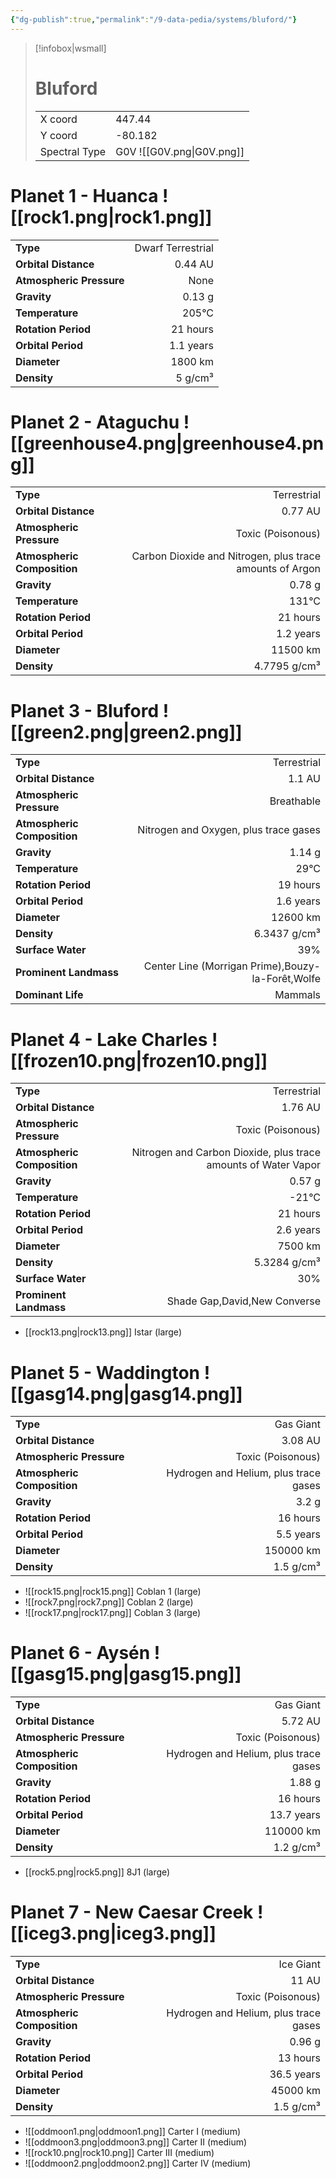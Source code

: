 ```yaml
---
{"dg-publish":true,"permalink":"/9-data-pedia/systems/bluford/"}
---
```


> [!infobox|wsmall]
> # Bluford
> | | |
> | - | - |
> | X coord | 447.44 |
> | Y coord| -80.182 |
> | Spectral Type | G0V ![[G0V.png\|G0V.png]] |

# Planet 1 - Huanca ![[rock1.png\|rock1.png]]
|                             |                           |
| --------------------------- | -------------------------:|
| **Type**                    |             Dwarf Terrestrial |
| **Orbital Distance**        |   0.44 AU |
| **Atmospheric Pressure**    |       None |
| **Gravity**                 |        0.13 g |
| **Temperature**             |    205°C |
| **Rotation Period**         |  21 hours |
| **Orbital Period** | 1.1 years |
| **Diameter**                |      1800 km | 
| **Density**                 |    5 g/cm³ |





# Planet 2 - Ataguchu ![[greenhouse4.png\|greenhouse4.png]]
|                             |                           |
| --------------------------- | -------------------------:|
| **Type**                    |             Terrestrial |
| **Orbital Distance**        |   0.77 AU |
| **Atmospheric Pressure**    |       Toxic (Poisonous) |
| **Atmospheric Composition** |      Carbon Dioxide and Nitrogen, plus trace amounts of Argon |
| **Gravity**                 |        0.78 g |
| **Temperature**             |    131°C |
| **Rotation Period**         |  21 hours |
| **Orbital Period** | 1.2 years |
| **Diameter**                |      11500 km | 
| **Density**                 |    4.7795 g/cm³ |





# Planet 3 - Bluford ![[green2.png\|green2.png]]
|                             |                           |
| --------------------------- | -------------------------:|
| **Type**                    |             Terrestrial |
| **Orbital Distance**        |   1.1 AU |
| **Atmospheric Pressure**    |       Breathable |
| **Atmospheric Composition** |      Nitrogen and Oxygen, plus trace gases |
| **Gravity**                 |        1.14 g |
| **Temperature**             |    29°C |
| **Rotation Period**         |  19 hours |
| **Orbital Period** | 1.6 years |
| **Diameter**                |      12600 km | 
| **Density**                 |    6.3437 g/cm³ |
| **Surface Water**           |           39% | 
| **Prominent Landmass**      |         Center Line (Morrigan Prime),Bouzy-la-Forêt,Wolfe | 
| **Dominant Life**           |         Mammals |





# Planet 4 - Lake Charles ![[frozen10.png\|frozen10.png]]
|                             |                           |
| --------------------------- | -------------------------:|
| **Type**                    |             Terrestrial |
| **Orbital Distance**        |   1.76 AU |
| **Atmospheric Pressure**    |       Toxic (Poisonous) |
| **Atmospheric Composition** |      Nitrogen and Carbon Dioxide, plus trace amounts of Water Vapor |
| **Gravity**                 |        0.57 g |
| **Temperature**             |    -21°C |
| **Rotation Period**         |  21 hours |
| **Orbital Period** | 2.6 years |
| **Diameter**                |      7500 km | 
| **Density**                 |    5.3284 g/cm³ |
| **Surface Water**           |           30% | 
| **Prominent Landmass**      |         Shade Gap,David,New Converse | 



- [[rock13.png\|rock13.png]] Istar (large)

# Planet 5 - Waddington ![[gasg14.png\|gasg14.png]]
|                             |                           |
| --------------------------- | -------------------------:|
| **Type**                    |             Gas Giant |
| **Orbital Distance**        |   3.08 AU |
| **Atmospheric Pressure**    |       Toxic (Poisonous) |
| **Atmospheric Composition** |      Hydrogen and Helium, plus trace gases |
| **Gravity**                 |        3.2 g |
| **Rotation Period**         |  16 hours |
| **Orbital Period** | 5.5 years |
| **Diameter**                |      150000 km | 
| **Density**                 |    1.5 g/cm³ |



- ![[rock15.png\|rock15.png]] Coblan 1 (large)
- ![[rock7.png\|rock7.png]] Coblan 2 (large)
- ![[rock17.png\|rock17.png]] Coblan 3 (large)


# Planet 6 - Aysén ![[gasg15.png\|gasg15.png]]
|                             |                           |
| --------------------------- | -------------------------:|
| **Type**                    |             Gas Giant |
| **Orbital Distance**        |   5.72 AU |
| **Atmospheric Pressure**    |       Toxic (Poisonous) |
| **Atmospheric Composition** |      Hydrogen and Helium, plus trace gases |
| **Gravity**                 |        1.88 g |
| **Rotation Period**         |  16 hours |
| **Orbital Period** | 13.7 years |
| **Diameter**                |      110000 km | 
| **Density**                 |    1.2 g/cm³ |



- [[rock5.png\|rock5.png]] 8J1 (large)

# Planet 7 - New Caesar Creek ![[iceg3.png\|iceg3.png]]
|                             |                           |
| --------------------------- | -------------------------:|
| **Type**                    |             Ice Giant |
| **Orbital Distance**        |   11 AU |
| **Atmospheric Pressure**    |       Toxic (Poisonous) |
| **Atmospheric Composition** |      Hydrogen and Helium, plus trace gases |
| **Gravity**                 |        0.96 g |
| **Rotation Period**         |  13 hours |
| **Orbital Period** | 36.5 years |
| **Diameter**                |      45000 km | 
| **Density**                 |    1.5 g/cm³ |



- ![[oddmoon1.png\|oddmoon1.png]] Carter I (medium)
- ![[oddmoon3.png\|oddmoon3.png]] Carter II (medium)
- ![[rock10.png\|rock10.png]] Carter III (medium)
- ![[oddmoon2.png\|oddmoon2.png]] Carter IV (medium)


